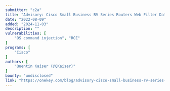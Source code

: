 ```yaml
---
submitter: "c2a"
title: "Advisory: Cisco Small Business RV Series Routers Web Filter Database Update Command Injection Vulnerability"
date: "2022-08-09"
added: "2024-11-03"
description: ""
vulnerabilities: [
    "OS command injection", "RCE"
]
programs: [
    "Cisco"
]
authors: [
    "Quentin Kaiser (@QKaiser)"
]
bounty: "undisclosed"
link: "https://onekey.com/blog/advisory-cisco-small-business-rv-series-routers-web-filter-database-update-command-injection-vulnerability/"
---
```




